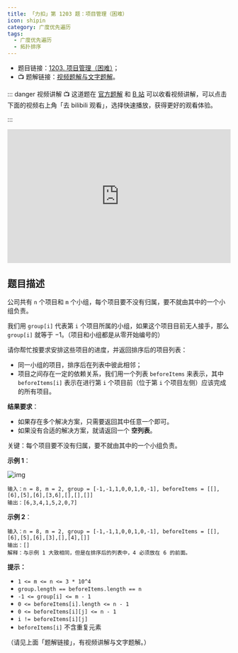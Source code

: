 ```yaml
---
title: 「力扣」第 1203 题：项目管理（困难）
icon: shipin
category: 广度优先遍历
tags:
  - 广度优先遍历
  - 拓扑排序
---
```


- 题目链接：[1203. 项目管理（困难）](https://leetcode-cn.com/problems/sort-items-by-groups-respecting-dependencies/)；
- :tv: 题解链接：[视频题解与文字题解](https://leetcode-cn.com/problems/sort-items-by-groups-respecting-dependencies/solution/1203-xiang-mu-guan-li-by-leetcode-t63b/)。

::: danger 视频讲解
:tv: 这道题在 [官方题解](https://leetcode-cn.com/problems/sort-items-by-groups-respecting-dependencies/solution/1203-xiang-mu-guan-li-by-leetcode-t63b/) 和 [B 站](https://www.bilibili.com/video/BV1iy4y1m7ye) 可以收看视频讲解，可以点击下面的视频右上角「去 bilibili 观看」，选择快速播放，获得更好的观看体验。

:::

<div style="position: relative; padding: 30% 45%;">
<iframe style="position: absolute; width: 100%; height: 100%; left: 0; top: 0;" src="https:////player.bilibili.com/player.html?aid=798749392&bvid=BV1iy4y1m7ye&cid=284091196&page=1" frameborder="no" scrolling="no"></iframe>
</div>

## 题目描述

公司共有 `n` 个项目和 `m` 个小组，每个项目要不没有归属，要不就由其中的一个小组负责。

我们用 `group[i]` 代表第 `i` 个项目所属的小组，如果这个项目目前无人接手，那么 `group[i]` 就等于 $-1$。（项目和小组都是从零开始编号的）

请你帮忙按要求安排这些项目的进度，并返回排序后的项目列表：

- 同一小组的项目，排序后在列表中彼此相邻；
- 项目之间存在一定的依赖关系，我们用一个列表 `beforeItems` 来表示，其中 `beforeItems[i]` 表示在进行第 `i` 个项目前（位于第 `i` 个项目左侧）应该完成的所有项目。

**结果要求**：

- 如果存在多个解决方案，只需要返回其中任意一个即可。
- 如果没有合适的解决方案，就请返回一个 **空列表**。

关键：每个项目要不没有归属，要不就由其中的一个小组负责。

**示例 1**：

![img](https://tva1.sinaimg.cn/large/e6c9d24egy1h2tpf40064j205b051mx4.jpg)

```
输入：n = 8, m = 2, group = [-1,-1,1,0,0,1,0,-1], beforeItems = [[],[6],[5],[6],[3,6],[],[],[]]
输出：[6,3,4,1,5,2,0,7]
```

**示例 2**：

```
输入：n = 8, m = 2, group = [-1,-1,1,0,0,1,0,-1], beforeItems = [[],[6],[5],[6],[3],[],[4],[]]
输出：[]
解释：与示例 1 大致相同，但是在排序后的列表中，4 必须放在 6 的前面。
```

**提示：**

- `1 <= m <= n <= 3 * 10^4`
- `group.length == beforeItems.length == n`
- `-1 <= group[i] <= m - 1`
- `0 <= beforeItems[i].length <= n - 1`
- `0 <= beforeItems[i][j] <= n - 1`
- `i != beforeItems[i][j]`
- `beforeItems[i]` 不含重复元素

（请见上面「题解链接」，有视频讲解与文字题解。）

